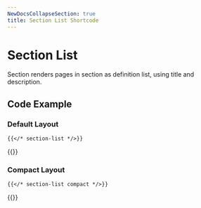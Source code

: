 ```yaml
---
NewDocsCollapseSection: true
title: Section List Shortcode
---
```


# Section List

Section renders pages in section as definition list, using title and description.

## Code Example

### Default Layout

```tpl
{{</* section-list */>}}
```

{{<section-list>}}

### Compact Layout

```tpl
{{</* section-list compact */>}}
```

{{<section-list compact>}}
